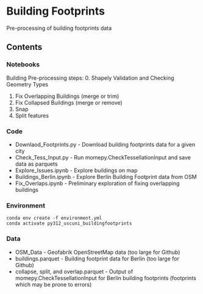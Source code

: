 # Building Footprints

Pre-processing of building footprints data

## Contents

### Notebooks

Building Pre-processing steps:
0. Shapely Validation and Checking Geometry Types
1. Fix Overlapping Buildings (merge or trim)
2. Fix Collapsed Buildings (merge or remove)
3. Snap
4. Split features


### Code

* Downlaod_Footprints.py - Download building footprints data for a given city
* Check_Tess_Input.py - Run momepy.CheckTessellationInput and save data as parquets
* Explore_Issues.ipynb - Explore buildings on map
* Buildings_Berlin.ipynb - Explore Berlin Building Footprint data from OSM
* Fix_Overlaps.ipynb - Preliminary exploration of fixing overlapping buildings


### Environment

```
conda env create -f environment.yml
conda activate py312_uscuni_buildingfootprints
```

### Data

* OSM_Data - Geofabrik OpenStreetMap data (too large for Github)
* buildings.parquet - Building footprint data for Berlin (too large for Github)
* collapse, split, and overlap.parquet - Output of momepy.CheckTessellationInput for Berlin building footprints (footprints which may be prone to errors)
